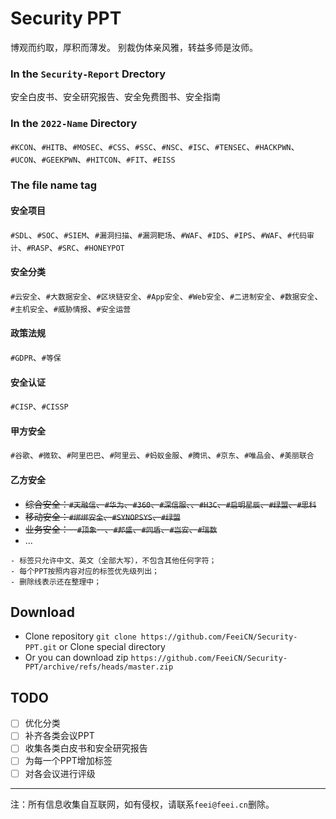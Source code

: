 # Security PPT
博观而约取，厚积而薄发。
别裁伪体亲风雅，转益多师是汝师。

### In the `Security-Report` Drectory
安全白皮书、安全研究报告、安全免费图书、安全指南

### In the `2022-Name` Directory
`#KCON`、`#HITB`、`#MOSEC`、`#CSS`、`#SSC`、`#NSC`、`#ISC`、`#TENSEC`、`#HACKPWN`、`#UCON`、`#GEEKPWN`、`#HITCON`、`#FIT`、`#EISS`

### The file name tag
#### 安全项目
`#SDL`、`#SOC`、`#SIEM`、`#漏洞扫描`、`#漏洞靶场`、`#WAF`、`#IDS`、`#IPS`、`#WAF`、`#代码审计`、`#RASP`、`#SRC`、`#HONEYPOT`

#### 安全分类
`#云安全`、`#大数据安全`、`#区块链安全`、`#App安全`、`#Web安全`、`#二进制安全`、`#数据安全`、`#主机安全`、`#威胁情报`、`#安全运营`

#### 政策法规
`#GDPR`、`#等保`

#### 安全认证
`#CISP`、`#CISSP`

#### 甲方安全
`#谷歌`、`#微软`、`#阿里巴巴`、`#阿里云`、`#蚂蚁金服`、`#腾讯`、`#京东`、`#唯品会`、`#美丽联合`

#### 乙方安全
- ~~综合安全：`#天融信`、`#华为`、`#360`、`#深信服`、、`#H3C`、`#启明星辰`、`#绿盟`、`#思科`~~
- ~~移动安全：`#绑绑安全`、`#SYNOPSYS`、`#绿盟`~~
- ~~业务安全：--`#顶象`--、`#邦盛`、`#同盾`、`#岂安`、`#瑞数`~~
- ...

```
- 标签只允许中文、英文（全部大写），不包含其他任何字符；
- 每个PPT按照内容对应的标签优先级列出；
- 删除线表示还在整理中；
```

## Download

- Clone repository `git clone https://github.com/FeeiCN/Security-PPT.git` or Clone special directory
- Or you can download zip `https://github.com/FeeiCN/Security-PPT/archive/refs/heads/master.zip`

## TODO
- [ ] 优化分类
- [ ] 补齐各类会议PPT
- [ ] 收集各类白皮书和安全研究报告
- [ ] 为每一个PPT增加标签
- [ ] 对各会议进行评级
---

注：所有信息收集自互联网，如有侵权，请联系`feei@feei.cn`删除。
